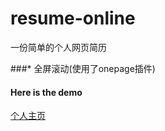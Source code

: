 # resume-online
一份简单的个人网页简历

###* 全屏滚动(使用了onepage插件)


#### Here is the demo
[个人主页](http://115.28.156.108/resume.html)
